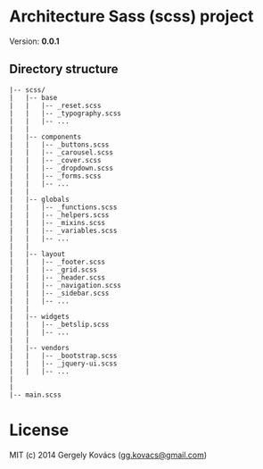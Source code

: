 # Architecture Sass (scss) project
Version: **0.0.1**

## Directory structure

    |-- scss/
    |   |-- base
    |   |   |-- _reset.scss
    |   |   |-- _typography.scss
    |   |   |-- ...
    |   |
    |   |-- components
    |   |   |-- _buttons.scss
    |   |   |-- _carousel.scss
    |   |   |-- _cover.scss
    |   |   |-- _dropdown.scss
    |   |   |-- _forms.scss
    |   |   |-- ...
    |   |
    |   |-- globals
    |   |   |-- _functions.scss
    |   |   |-- _helpers.scss
    |   |   |-- _mixins.scss
    |   |   |-- _variables.scss
    |   |   |-- ...
    |   |
    |   |-- layout
    |   |   |-- _footer.scss
    |   |   |-- _grid.scss
    |   |   |-- _header.scss
    |   |   |-- _navigation.scss
    |   |   |-- _sidebar.scss
    |   |   |-- ...
    |   |
    |   |-- widgets
    |   |   |-- _betslip.scss
    |   |   |-- ...
    |   |
    |   |-- vendors
    |   |   |-- _bootstrap.scss
    |   |   |-- _jquery-ui.scss
    |   |   |-- ...
    |
    |
    |-- main.scss

# License
MIT (c) 2014 Gergely Kovács (gg.kovacs@gmail.com)
